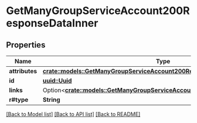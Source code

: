# GetManyGroupServiceAccount200ResponseDataInner

## Properties

Name | Type | Description | Notes
------------ | ------------- | ------------- | -------------
**attributes** | [**crate::models::GetManyGroupServiceAccount200ResponseDataInnerAttributes**](getManyGroupServiceAccount_200_response_data_inner_attributes.md) |  | 
**id** | [**uuid::Uuid**](uuid::Uuid.md) |  | 
**links** | Option<[**crate::models::GetManyGroupServiceAccount200ResponseDataInnerLinks**](getManyGroupServiceAccount_200_response_data_inner_links.md)> |  | [optional]
**r#type** | **String** |  | 

[[Back to Model list]](../README.md#documentation-for-models) [[Back to API list]](../README.md#documentation-for-api-endpoints) [[Back to README]](../README.md)


